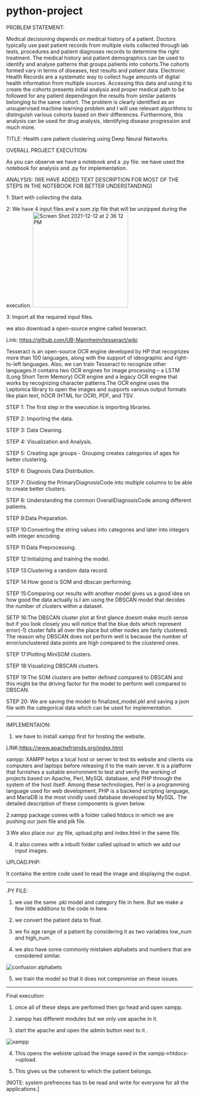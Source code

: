 # python-project

PROBLEM STATEMENT:

Medical decisioning depends on medical history of a patient. Doctors typically use past patient records from multiple visits collected through lab tests, procedures and patient diagnoses records to determine the right treatment. The medical history and patient demographics can be used to identify and analyse patterns that groups patients into cohorts.The cohorts formed vary in terms of diseases, test results and patient data. Electronic Health Records are a systematic way to collect huge amounts of digital health information from multiple sources. Accessing this data and using it to create the cohorts presents initial analysis and proper medical path to be followed for any patient dependingon the results from similar patients belonging to the same cohort.
The problem is clearly identified as an unsupervised machine learning problem and I will use relevant algorithms to distinguish various cohorts based on their differences. Furthermore, this analysis can be used for drug analysis, identifying disease progression and much more.

TITLE: Health care patient clustering using Deep Neural Networks.

OVERALL PROJECT EXECUTION:

 As you can observe we have a notebook and a .py file. we have used the notebook for analysis and .py for implementation.
 
 ANALYSIS:
 (WE HAVE ADDED TEXT DESCRIPTION FOR MOST OF THE STEPS IN THE NOTEBOOK FOR BETTER UNDERSTANDING)

1: Start with collecting the data.

2: We have 4 input files and a som zip file that will be unzipped during the execution.
<img width="257" alt="Screen Shot 2021-12-12 at 2 36 12 PM" src="https://user-images.githubusercontent.com/89653019/145728656-9ef1d8d3-8256-4936-b85a-a8638164f527.png">

3: Import all the required input files.

we also download a open-source engine called tesseract.

Link: https://github.com/UB-Mannheim/tesseract/wiki

Tesseract is an open-source OCR engine developed by HP that recognizes more than 100 languages, along with the support of ideographic and right-to-left languages. Also, we can train Tesseract to recognize other languages.It contains two OCR engines for image processing – a LSTM (Long Short Term Memory) OCR engine and a legacy OCR engine that works by recognizing character patterns.The OCR engine uses the Leptonica library to open the images and supports various output formats like plain text, hOCR (HTML for OCR), PDF, and TSV.
   
   STEP 1: The first step in the execution is importing libraries.
   
   STEP 2: Importing the data.
   
   STEP 3: Data Cleaning.
   
   STEP 4: Visualization and Analysis.
   
   STEP 5: Creating age groups - Grouping creates categories of ages for better clustering.
   
   STEP 6: Diagnosis Data Distribution.
   
   STEP 7: Dividing the PrimaryDiagnosisCode into multiple columns to be able to create better clusters.
   
   STEP 8: Understanding the common OverallDiagnosisCode among different patients.
   
   STEP 9:Data Preparation.
   
   STEP 10:Converting the string values into categories and later into integers with integer encoding.
   
   STEP 11:Data Preprocessing.
   
   STEP 12:Initializing and training the model.
   
   STEP 13:Clustering a random data record.
   
   STEP 14:How good is SOM and dbscan performing.
   
   STEP 15:Comparing our results with another model gives us a good idea on how good the data actually is.I am using the DBSCAN model that decides the number of clusters within a dataset.
   
   SETP 16:The DBSCAN cluster plot at first glance doesnt make much sense but if you look closely you will notice that the blue dots which represent error(-1) cluster falls all over the place but other nodes are fairly clustered. The reason why DBSCAN does not perform well is because the number of error/unclustered data points are high compared to the clustered ones.
   
   STEP 17:Plotting MiniSOM clusters.
   
   STEP 18:Visualizing DBSCAN clusters.
   
   STEP 19:The SOM clusters are better defined compared to DBSCAN and this might be the driving factor for the model to perform well compared to DBSCAN.
   
   STEP 20: We are saving the model to finalized_model.pkl and saving a json file with the categorical data which can be used for implementation.
  
  -----------------------------------
  
  IMPLEMENTAION:
  
1. we have to install xampp first for hosting the website.

LINK:https://www.apachefriends.org/index.html

xampp: XAMPP helps a local host or server to test its website and clients via computers and laptops before releasing it to the main server. It is a platform that furnishes a suitable environment to test and verify the working of projects based on Apache, Perl, MySQL database, and PHP through the system of the host itself. Among these technologies, Perl is a programming language used for web development, PHP is a backend scripting language, and MariaDB is the most vividly used database developed by MySQL. The detailed description of these components is given below.

2.xampp package comes with a folder called htdocs in which we are pushing our json file and plk file.

3.We also place our .py file, upload.php and index.html in the same file.

4. It also comes with a inbuilt folder called upload in which we add our input images.

UPLOAD.PHP: 

It contains the entire code used to read the image and displaying the ouput.

-----------------------------------------

.PY FILE:

1. we use the same .pkl model and category file in here. But we make a few little additions to the code in here.

2. we convert the patient data to float.

3. we fix age range of a patient by considering it as two variables low_num and high_num.

4. we also have some commonly mistaken alphabets and numbers that are considered similar.

![confusion alphabets](https://user-images.githubusercontent.com/89653019/145730807-2dfcf872-5e7e-4e79-92de-9ae00659e573.jpeg)

5. we train the model so that it does not compromise on these issues.
-----------------------------------

Final execution:

1. once all of these steps are perfomed then go head and open xampp.

2. xampp has different modules but we only use apache in it.

3. start the apache and open the admin button next to it .

![xampp](https://user-images.githubusercontent.com/89653019/145731345-183f926c-bc58-46ac-8f77-865b9a9afb11.jpeg)

4. This opens the webiste upload the image saved in the xampp->htdocs->upload.

5. This gives us the coherent to which the patient belongs.
   
[NOTE: system prefrences has to be read and write for everyone for all the applications.]


 
